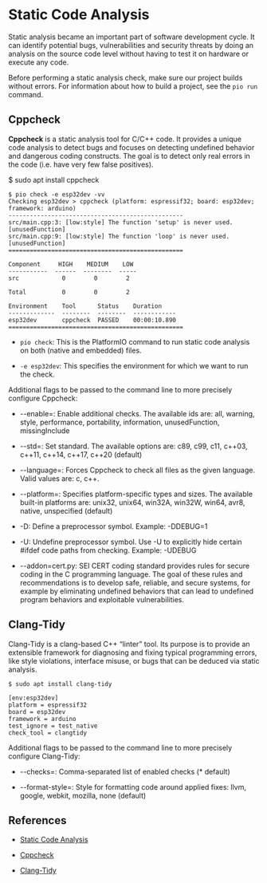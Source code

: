 # Static Code Analysis 

Static analysis became an important part of software development cycle. 
It can identify potential bugs, vulnerabilities and security threats by 
doing an analysis on the source code level without having to test it on 
hardware or execute any code.

Before performing a static analysis check, make sure our project builds 
without errors. For information about how to build a project, see the 
`pio run` command. 



## Cppcheck

**Cppcheck** is a static analysis tool for C/C++ code. It provides a unique 
code analysis to detect bugs and focuses on detecting undefined behavior 
and dangerous coding constructs. The goal is to detect only real errors 
in the code (i.e. have very few false positives).

$ sudo apt install cppcheck

```
$ pio check -e esp32dev -vv
Checking esp32dev > cppcheck (platform: espressif32; board: esp32dev; framework: arduino)
-------------------------------------------------
src/main.cpp:3: [low:style] The function 'setup' is never used. [unusedFunction]
src/main.cpp:9: [low:style] The function 'loop' is never used. [unusedFunction]
=================================================

Component     HIGH    MEDIUM    LOW
-----------  ------  --------  -----
src            0        0        2

Total          0        0        2

Environment    Tool      Status    Duration
-------------  --------  --------  ------------
esp32dev       cppcheck  PASSED    00:00:10.890
=================================================
```

* `pio check`: This is the PlatformIO command to run static code analysis
    on both (native and embedded) files.

* `-e esp32dev`: This specifies the environment for which we want to run the check.

Additional flags to be passed to the command line to more precisely configure 
Cppcheck:
* --enable=<id>:  Enable additional checks. The available ids are: all, warning, style, performance, portability, information, unusedFunction, missingInclude

* --std=<id>: Set standard. The available options are: c89, c99, c11, c++03, c++11, c++14, c++17, c++20 (default)

* --language=<language>: Forces Cppcheck to check all files as the given language. Valid values are: c, c++.

* --platform=<type>: Specifies platform-specific types and sizes. The available built-in platforms are: unix32, unix64, win32A, win32W, win64, avr8, native, unspecified (default)

* -D<ID>: Define a preprocessor symbol. Example: -DDEBUG=1

* -U<ID>: Undefine preprocessor symbol. Use -U to explicitly hide certain #ifdef <ID> code paths from checking. Example: -UDEBUG

* --addon=cert.py: SEI CERT coding standard provides rules for secure coding in the 
    C programming language. The goal of these rules and recommendations is to develop 
    safe, reliable, and secure systems, for example by eliminating undefined behaviors 
    that can lead to undefined program behaviors and exploitable vulnerabilities.


## Clang-Tidy
Clang-Tidy is a clang-based C++ “linter” tool. Its purpose is to provide an extensible framework for diagnosing and fixing typical programming errors, like style violations, interface misuse, or bugs that can be deduced via static analysis.

```
$ sudo apt install clang-tidy
```

```
[env:esp32dev]
platform = espressif32
board = esp32dev
framework = arduino
test_ignore = test_native
check_tool = clangtidy
```

Additional flags to be passed to the command line to more precisely configure 
Clang-Tidy:

* --checks=<string>: Comma-separated list of enabled checks (* default)

* --format-style=<string>: Style for formatting code around applied fixes: llvm, google, webkit, mozilla, none (default)

 

## References
* [Static Code Analysis](https://docs.platformio.org/en/stable/advanced/static-code-analysis/index.html)

* [Cppcheck](https://docs.platformio.org/en/stable/advanced/static-code-analysis/tools/cppcheck.html)

* [Clang-Tidy](https://docs.platformio.org/en/stable/advanced/static-code-analysis/tools/clang-tidy.html)
